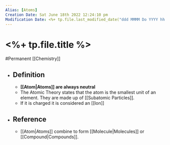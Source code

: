 ```yaml
---
Alias: [Atoms]
Creation Date: Sat June 18th 2022 12:24:10 pm 
Modification Date: <%+ tp.file.last_modified_date("ddd MMMM Do YYYY hh:mm:ss a") %>
---
```

# <%+ tp.file.title %>
#Permanent [[Chemistry]]

- ## Definition
	- **[[Atom|Atoms]] are always neutral**
	- The Atomic Theory states that the atom is the smallest unit of an element. They are made up of [[Subatomic Particles]].
	- If it is charged it is considered an [[Ion]]
- ## Reference
	- [[Atom|Atoms]] combine to form [[Molecule|Molecules]] or [[Compound|Compounds]].